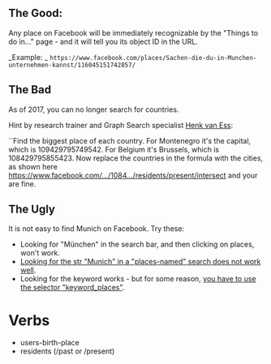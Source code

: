## The Good: ##

Any place on Facebook will be immediately recognizable by the "Things to do in..." page - and it will tell you its object ID in the URL. 

_Example: _ `https://www.facebook.com/places/Sachen-die-du-in-Munchen-unternehmen-kannst/116045151742857/`

## The Bad ##

As of 2017, you can no longer search for countries. 

Hint by research trainer and Graph Search specialist [Henk van Ess](https://twitter.com/henkvaness): 

``Find the biggest place of each country. For Montenegro it's the capital, which is 109429795749542. For Belgium it's Brussels, which is 108429795855423. Now replace the countries in the formula with the cities, as shown here https://www.facebook.com/…/1084…/residents/present/intersect and your are fine.

## The Ugly ## 

It is not easy to find Munich on Facebook. Try these: 

* Looking for "München" in the search bar, and then clicking on places, won't work.
* [Looking for the str "Munich" in a "places-named" search does not work well](https://www.facebook.com/search/str/munich/places-named/). 
* Looking for the keyword works - but for some reason, [you have to use the selector "keyword_places"](https://www.facebook.com/search/str/munich/keywords_places/). 

# Verbs #

* users-birth-place
* residents (/past or /present)
